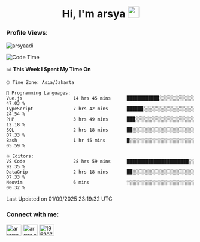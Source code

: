 <h1 align="center">Hi, I'm arsya 
  <img src="https://media.giphy.com/media/hvRJCLFzcasrR4ia7z/giphy.gif" width="30px"/>
</h1>

<p align="left"> <h3>Profile Views:</h3> <img src="https://komarev.com/ghpvc/?username=arsyaadi&label=Profile%20views&color=0e75b6&style=flat" alt="arsyaadi" /> </p>

<!--START_SECTION:waka-->
![Code Time](http://img.shields.io/badge/Code%20Time-4%2C406%20hrs%2035%20mins-blue)

📊 **This Week I Spent My Time On** 

```text
🕑︎ Time Zone: Asia/Jakarta

💬 Programming Languages: 
Vue.js                   14 hrs 45 mins      ████████████░░░░░░░░░░░░░   47.03 % 
TypeScript               7 hrs 42 mins       ██████░░░░░░░░░░░░░░░░░░░   24.54 % 
PHP                      3 hrs 49 mins       ███░░░░░░░░░░░░░░░░░░░░░░   12.18 % 
SQL                      2 hrs 18 mins       ██░░░░░░░░░░░░░░░░░░░░░░░   07.33 % 
Bash                     1 hr 45 mins        █░░░░░░░░░░░░░░░░░░░░░░░░   05.59 % 

🔥 Editors: 
VS Code                  28 hrs 59 mins      ███████████████████████░░   92.35 % 
DataGrip                 2 hrs 18 mins       ██░░░░░░░░░░░░░░░░░░░░░░░   07.33 % 
Neovim                   6 mins              ░░░░░░░░░░░░░░░░░░░░░░░░░   00.32 % 
```


 Last Updated on 01/09/2025 23:19:32 UTC
<!--END_SECTION:waka-->

<!-- - 📫 How to reach me **itsme@arsyaadi.software** -->


<h3 align="left">Connect with me:</h3>
<p align="left">
<a href="https://linkedin.com/in/arsyaadi" target="blank"><img align="center" src="https://raw.githubusercontent.com/rahuldkjain/github-profile-readme-generator/master/src/images/icons/Social/linked-in-alt.svg" alt="arsyaadi" height="30" width="40" /></a>
<a href="https://fb.com/arsya.xkz" target="blank"><img align="center" src="https://raw.githubusercontent.com/rahuldkjain/github-profile-readme-generator/master/src/images/icons/Social/facebook.svg" alt="arsya.xkz" height="30" width="40" /></a>
<a href="https://stackoverflow.com/users/19520749" target="blank"><img align="center" src="https://raw.githubusercontent.com/rahuldkjain/github-profile-readme-generator/master/src/images/icons/Social/stack-overflow.svg" alt="19520749" height="30" width="40" /></a>
</p>

